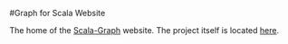 #Graph for Scala Website

The home of the [Scala-Graph](http://www.scala-graph.org/) website. The project itself is located [here](https://github.com/scala-graph/scala-graph).
